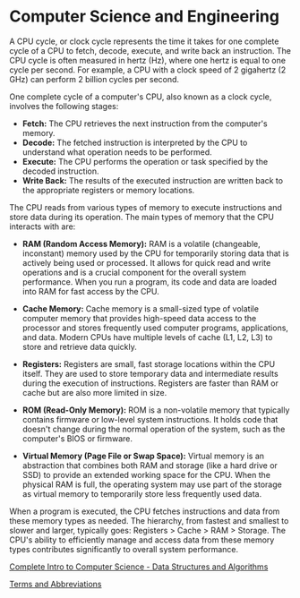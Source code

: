 # Computer Science and Engineering

A CPU cycle, or clock cycle represents the time it takes for one complete cycle of a CPU to fetch, decode, execute, and write back an instruction.
The CPU cycle is often measured in hertz (Hz), where one hertz is equal to one cycle per second.
For example, a CPU with a clock speed of 2 gigahertz (2 GHz) can perform 2 billion cycles per second.

One complete cycle of a computer's CPU, also known as a clock cycle, involves the following stages:
- **Fetch:** The CPU retrieves the next instruction from the computer's memory.
- **Decode:** The fetched instruction is interpreted by the CPU to understand what operation needs to be performed.
- **Execute:** The CPU performs the operation or task specified by the decoded instruction.
- **Write Back:** The results of the executed instruction are written back to the appropriate registers or memory locations.

The CPU reads from various types of memory to execute instructions and store data during its operation. The main types of memory that the CPU interacts with are:

- **RAM (Random Access Memory):** RAM is a volatile (changeable, inconstant) memory used by the CPU for temporarily storing data that is actively being used or processed. It allows for quick read and write operations and is a crucial component for the overall system performance. When you run a program, its code and data are loaded into RAM for fast access by the CPU.

- **Cache Memory:** Cache memory is a small-sized type of volatile computer memory that provides high-speed data access to the processor and stores frequently used computer programs, applications, and data. Modern CPUs have multiple levels of cache (L1, L2, L3) to store and retrieve data quickly.

- **Registers:** Registers are small, fast storage locations within the CPU itself. They are used to store temporary data and intermediate results during the execution of instructions. Registers are faster than RAM or cache but are also more limited in size.

- **ROM (Read-Only Memory):** ROM is a non-volatile memory that typically contains firmware or low-level system instructions. It holds code that doesn't change during the normal operation of the system, such as the computer's BIOS or firmware.

- **Virtual Memory (Page File or Swap Space):** Virtual memory is an abstraction that combines both RAM and storage (like a hard drive or SSD) to provide an extended working space for the CPU. When the physical RAM is full, the operating system may use part of the storage as virtual memory to temporarily store less frequently used data.

When a program is executed, the CPU fetches instructions and data from these memory types as needed. The hierarchy, from fastest and smallest to slower and larger, typically goes: Registers > Cache > RAM > Storage. The CPU's ability to efficiently manage and access data from these memory types contributes significantly to overall system performance.

[Complete Intro to Computer Science - Data Structures and Algorithms](https://btholt.github.io/complete-intro-to-computer-science/)

[Terms and Abbreviations](https://github.com/stepanenko/computer-science-info/blob/master/CS_terms.md)

